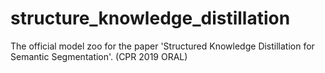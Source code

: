# structure_knowledge_distillation
The official model zoo for the paper 'Structured Knowledge Distillation for Semantic Segmentation'. (CPR 2019 ORAL)
